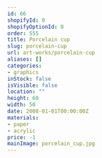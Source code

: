 ```yaml
---
id: 66
shopifyId: 0
shopifyOptionId: 0
order: 555
title: Porcelain cup
slug: porcelain-cup
url: art-works/porcelain-cup
aliases: []
categories:
- graphics
inStock: false
isVisible: false
location: ""
height: 60
width: 50
date: 2008-01-01T00:00:00Z
materials:
- paper
- acrylic
price: -1
mainImage: porcelain_cup.jpg
---
```


